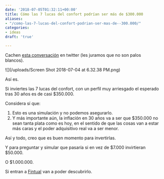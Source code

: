 ```yaml
---
date: '2018-07-05T01:32:11+00:00'
title: Cómo las 7 lucas del confort podrían ser más de $300.000
aliases:
- "/como-las-7-lucas-del-confort-podrian-ser-mas-de--300.000/"
categories:
- ideas
draft: 'true'

---
```

Cachen [esta conversación](https://twitter.com/JmChile/status/1014684402411016195 "esta conversación") en twitter (les juramos que no son palos blancos).

![](/uploads/Screen Shot 2018-07-04 at 6.32.38 PM.png)

Así es.

Si inviertes las 7 lucas del confort, con un perfil muy arriesgado el esperado tras 30 años es de casi $350.000.

Considera sí que:

1. Esto es una simulación y no podemos asegurarlo.
2. Y más importante aún, la inflación en 30 años va a ser que $350.000 no sean tanta plata como es hoy, en el sentido de que las cosas van a estar más caras y el poder adquisitivo real va a ser menor.

Así y todo, creo que es buen momento para invertirlas.

Y para preguntar y simular que pasaría si en vez de $7.000 invirtieran $50.000.

O $1.000.000.

Si entran a [Fintual](https://fintual.cl/ "Fintual") van a poder descubrirlo.
